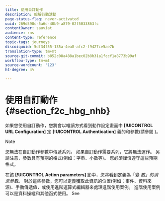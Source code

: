```yaml
---
title: 使用自訂動作
description: 瞭解行動活動
page-status-flag: never-activated
uuid: 269d590c-5a6d-40b9-a879-02f5033863fc
contentOwner: sauviat
audience: rns
content-type: reference
topic-tags: journeys
discoiquuid: 5df34f55-135a-4ea8-afc2-f9427ce5ae7b
translation-type: tm+mt
source-git-commit: b852c08a488a1bec02b8b31a1fccf1a8773b99af
workflow-type: tm+mt
source-wordcount: '123'
ht-degree: 4%

---
```



# 使用自訂動作 {#section_f2c_hbg_nhb}

如果您使用自訂動作，您將會以唯讀方式看到動作設定畫面中 **[!UICONTROL URL Configuration]** 定 **[!UICONTROL Authentication]** 義的和參數(請參閱 [](../action/about-custom-action-configuration.md))。

>[!NOTE]
>
>您無法在自訂動作參數中傳遞系列。 如果自訂動作需要系列，它將無法運作。 另請注意，參數具有預期的格式(例如：字串、小數等)。 您必須謹慎遵守這些預期格式。

在該 **[!UICONTROL Action parameters]** 節中，您將看到定義為「變 _數」的消息參數_。 對於這些參數，您可以定義獲取此資訊的位置(例如：事件、資料來源)、手動傳遞值，或使用進階運算式編輯器來處理進階使用案例。 進階使用案例可以是資料操縱和其他函式使用。 See [](../expression/expressionadvanced.md)
